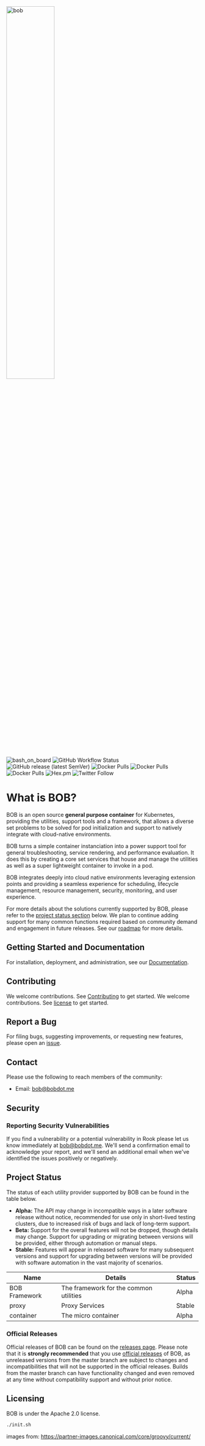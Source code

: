 <img alt="bob" src="bob.svg" width="50%" height="50%">

![bash_on_board](https://github.com/BobDotMe/bob/workflows/bash_on_board/badge.svg?branch=develop)
![GitHub Workflow Status](https://img.shields.io/github/workflow/status/BobDotMe/bob/bash_on_board)
![GitHub release (latest SemVer)](https://img.shields.io/github/v/release/BobDotMe/bob?sort=semver)
![Docker Pulls](https://img.shields.io/docker/pulls/bobdotme/bob?label=docker%20pulls%20-%20container)
![Docker Pulls](https://img.shields.io/docker/pulls/bobdotme/bob-core?label=docker%20pulls%20-%20core)
![Docker Pulls](https://img.shields.io/docker/pulls/bobdotme/bob-proxy?label=docker%20pulls%20-%20proxy)
![Hex.pm](https://img.shields.io/hexpm/l/apa)
![Twitter Follow](https://img.shields.io/twitter/follow/BobDotMe?style=social)

# What is BOB?

BOB is an open source **general purpose container** for Kubernetes, providing the utilities, support tools and a framework, that allows a diverse set problems to be solved for pod initialization and support to natively integrate with cloud-native environments.

BOB turns a simple container instanciation into a power support tool for general troubleshooting, service rendering, and performance evaluation.  It does this by creating a core set services that house and manage the utilities as well as a super lightweight container to invoke in a pod.  

BOB integrates deeply into cloud native environments leveraging extension points and providing a seamless experience for scheduling, lifecycle management, resource management, security, monitoring, and user experience.

For more details about the solutions currently supported by BOB, please refer to the [project status section](#project-status) below.
We plan to continue adding support for many common functions required based on community demand and engagement in future releases. See our [roadmap](ROADMAP.md) for more details.

## Getting Started and Documentation

For installation, deployment, and administration, see our [Documentation](https://rook.github.io/docs/rook/master).

## Contributing

We welcome contributions. See [Contributing](contrib.md) to get started.
We welcome contributions. See [license](license.md) to get started.

## Report a Bug

For filing bugs, suggesting improvements, or requesting new features, please open an [issue](https://github.com/bobdotme/bob/issues).

## Contact

Please use the following to reach members of the community:

- Email: [bob@bobdot.me](mailto:bob@bobdot.me)

## Security

### Reporting Security Vulnerabilities

If you find a vulnerability or a potential vulnerability in Rook please let us know immediately at
[bob@bobdot.me](mailto:bob@bobdot.me). We'll send a confirmation email to acknowledge your
report, and we'll send an additional email when we've identified the issues positively or
negatively.


## Project Status

The status of each utility provider supported by BOB can be found in the table below.

- **Alpha:** The API may change in incompatible ways in a later software release without notice, recommended for use only in short-lived testing clusters, due to increased risk of bugs and lack of long-term support.
- **Beta:** Support for the overall features will not be dropped, though details may change. Support for upgrading or migrating between versions will be provided, either through automation or manual steps.
- **Stable:** Features will appear in released software for many subsequent versions and support for upgrading between versions will be provided with software automation in the vast majority of scenarios.

| Name           | Details                                                                                                                                                                                                                                                                                                                | Status |
| -------------- | ---------------------------------------------------------------------------------------------------------------------------------------------------------------------------------------------------------------------------------------------------------------------------------------------------------------------- | ------ |
| BOB Framework  | The framework for the common utilities                                                                                                                                                                                                                                                                                 | Alpha  |
| proxy          | Proxy Services                                                                                              | Stable |
| container      | The micro container                                                                                         | Alpha  |

### Official Releases

Official releases of BOB can be found on the [releases page](https://github.com/bobdotme/bob/releases).
Please note that it is **strongly recommended** that you use [official releases](https://github.com/bobdotme/bob/releases) of BOB, as unreleased versions from the master branch are subject to changes and incompatibilities that will not be supported in the official releases.
Builds from the master branch can have functionality changed and even removed at any time without compatibility support and without prior notice.

## Licensing

BOB is under the Apache 2.0 license.

```bash
./init.sh
```


images from: https://partner-images.canonical.com/core/groovy/current/
